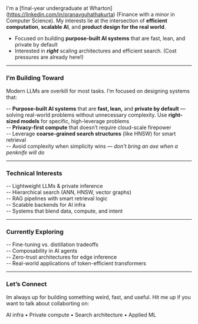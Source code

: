 ##         
I'm a [final-year undergraduate at Wharton] (https://linkedin.com/in/pranavguhathakurta)  (Finance with a minor in Computer Science). My interests lie at the intersection of **efficient computation**, **scalable AI**, and **product design for the real world**.

+ Focused on building **purpose-built AI systems** that are fast, lean, and private by default  
+ Interested in ***right*** scaling architectures and efficient search. (Cost pressures are already here!)

---

### I’m Building Toward

Modern LLMs are overkill for most tasks. I’m focused on designing systems that:

-- **Purpose-built AI systems** that are **fast, lean,** and **private by default** — solving real-world problems without unnecessary complexity. Use **right-sized models** for specific, high-leverage problems  
-- **Privacy-first compute** that doesn’t require cloud-scale firepower  
-- Leverage **coarse-grained search structures** (like HNSW) for smart retrieval  
-- Avoid complexity when simplicity wins — _don't bring an axe when a penknife will do_

---

### Technical Interests

-- Lightweight LLMs & private inference  
-- Hierarchical search (ANN, HNSW, vector graphs)  
-- RAG pipelines with smart retrieval logic  
-- Scalable backends for AI infra  
-- Systems that blend data, compute, and intent

---

### Currently Exploring

-- Fine-tuning vs. distillation tradeoffs  
-- Composability in AI agents  
-- Zero-trust architectures for edge inference  
-- Real-world applications of token-efficient transformers

---
###  Let’s Connect

Im always up for building something weird, fast, and useful. Hit me up if you want to talk about collaborting on: 

AI infra • Private compute • Search architecture • Applied ML




<!--
**pranavgt/pranavgt** is a ✨ _special_ ✨ repository because its `README.md` (this file) appears on your GitHub profile.

Here are some ideas to get you started:

- 🔭 I’m currently working on ...
- 🌱 I’m currently learning ...
- 👯 I’m looking to collaborate on ...
- 🤔 I’m looking for help with ...
- 💬 Ask me about ...
- 📫 How to reach me: ...
- 😄 Pronouns: ...
- ⚡ Fun fact: ...
-->

